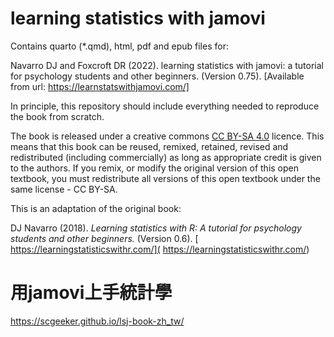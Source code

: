 # learning statistics with jamovi

Contains quarto (*.qmd), html, pdf and epub files for:


Navarro DJ and Foxcroft DR (2022). learning statistics with jamovi: a tutorial for psychology students and other beginners. (Version 0.75). [Available from url: https://learnstatswithjamovi.com/]


In principle, this repository should include everything needed to reproduce the book from scratch.

The book is released under a creative commons [CC BY-SA 4.0](https://creativecommons.org/licenses/by-sa/4.0/) licence. This means that this book can be reused, remixed, retained, revised and redistributed (including commercially) as long as appropriate credit is given to the authors. If you remix, or modify the original version of this open textbook, you must redistribute all versions of this open textbook under the same license - CC BY-SA.




This is an adaptation of the original book:

DJ Navarro (2018). *Learning statistics with R: A tutorial for psychology students and other beginners.* (Version 0.6). [ https://learningstatisticswithr.com/]( https://learningstatisticswithr.com/)


# 用jamovi上手統計學

https://scgeeker.github.io/lsj-book-zh_tw/ 

